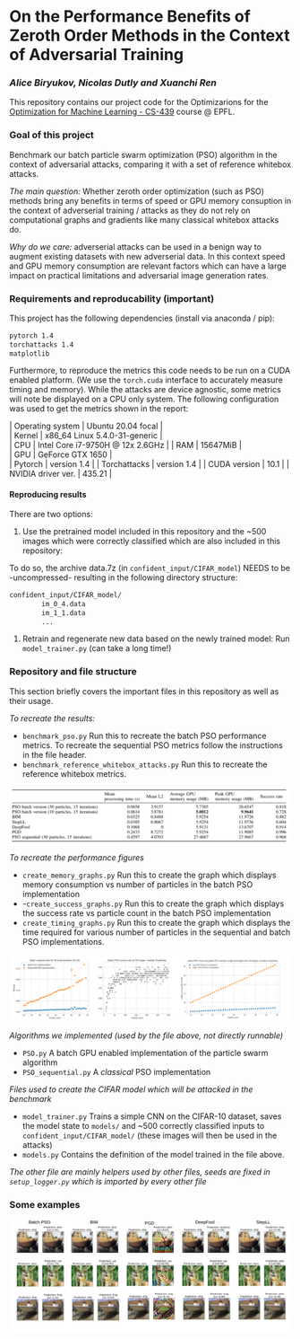 # On the Performance Benefits of Zeroth Order Methods in the Context of Adversarial Training
### *Alice Biryukov, Nicolas Dutly and Xuanchi Ren*
This repository contains our project code for the Optimizarions for the [Optimization for Machine Learning - CS-439](https://github.com/epfml/OptML_course) course @ EPFL.

### Goal of this project

Benchmark our batch particle swarm optimization (PSO) algorithm in the context of adversarial attacks, comparing it with a set of reference whitebox attacks.

*The main question:* Whether zeroth order optimization (such as PSO) methods bring any benefits in terms of speed or GPU memory consuption in the context of adverserial training / attacks as they do not rely on computational graphs and gradients like many classical whitebox attacks do.

*Why do we care:* adverserial attacks can be used in a benign way to augment existing datasets with new adverserial data. In this context speed and GPU memory consumption are relevant factors which can have a large impact on practical limitations and adversarial image generation rates.

### Requirements and reproducability (important)
This project has the following dependencies (install via anaconda / pip):

    pytorch 1.4
    torchattacks 1.4
    matplotlib

Furthermore, to reproduce the metrics this code needs to be run on a CUDA enabled platform. (We use the `torch.cuda` interface to accurately measure timing and memory). While the attacks are device agnostic, some metrics will note be displayed on a CPU only system. The following configuration was used to get the metrics shown in the report:

|   Operating system    |   Ubuntu 20.04 focal                |             
|   Kernel	            |   x86_64 Linux 5.4.0-31-generic     |   
|   CPU	                |   Intel Core i7-9750H @ 12x 2.6GHz  | 
|   RAM	                |   15647MiB                          |    
|   GPU	                |   GeForce GTX 1650                  |    
|   Pytorch             |   version	1.4                       | 
|   Torchattacks        |   version	1.4                       | 
|   CUDA version	    |   10.1                              |
|   NVIDIA driver ver.	|   435.21                            | 

#### Reproducing results
There are two options:
1) Use the pretrained model included in this repository and the ~500 images which were correctly classified which are also included in this repository:

To do so, the archive data.7z (in `confident_input/CIFAR_model`) NEEDS to be -uncompressed- resulting in the following directory structure:

    confident_input/CIFAR_model/
			im_0_4.data
			im_1_1.data
			...
1) Retrain and regenerate new data based on the newly trained model: Run `model_trainer.py` (can take a long time!)

### Repository and file structure

This section briefly covers the important files in this repository as well as their usage.

*To recreate the results:*

- `benchmark_pso.py` Run this to recreate the batch PSO performance metrics. To recreate the sequential PSO metrics follow the instructions in the file header.
- `benchmark_reference_whitebox_attacks.py` Run this to recreate the reference whitebox metrics.

![Figures](figures/results.png)

*To recreate the performance figures*

- `create_memory_graphs.py` Run this to create the graph which displays memory consumption vs number of particles in the batch PSO implementation
- -`create_success_graphs.py` Run this to create the graph which displays the success rate vs particle count in the batch PSO implementation
- `create_timing_graphs.py` Run this to create the graph which displays the time required for various number of particles in the sequential and batch PSO implementations.


![Figures](figures/combinedGraphs.png)

*Algorithms we implemented (used by the file above, not directly runnable)*

- `PSO.py` A batch GPU enabled implementation of the particle swarm algorithm
- `PSO_sequential.py` A *classical* PSO implementation

*Files used to create the CIFAR model which will be attacked in the benchmark*

- `model_trainer.py` Trains a simple CNN on the CIFAR-10 dataset, saves the model state to `models/` and ~500 correctly classified inputs to `confident_input/CIFAR_model/` (these images will then be used in the attacks)
- `models.py` Contains the definition of the model trained in the file above.

*The other file are mainly helpers used by other files, seeds are fixed in `setup_logger.py` which is imported by every other file*

### Some examples

![examples](figure/../figures/examples.png)